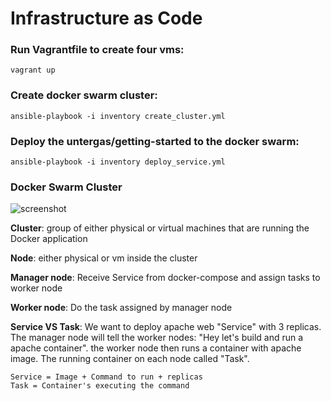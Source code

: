 # Infrastructure as Code
### Run Vagrantfile to create four vms:  
```vagrant up```    
### Create docker swarm cluster:  
```ansible-playbook -i inventory create_cluster.yml```  
### Deploy the untergas/getting-started to the docker swarm:  
```ansible-playbook -i inventory deploy_service.yml```  

### Docker Swarm Cluster  

![screenshot](docker_swarm.png)  

**Cluster**: group of either physical or virtual machines that are running the Docker application  

**Node**: either physical or vm inside the cluster  

**Manager node**: Receive Service from docker-compose and assign tasks to worker node  

**Worker node**: Do the task assigned by manager node  

**Service VS Task**: We want to deploy apache web "Service" with 3 replicas. The manager node will tell the worker nodes: "Hey let's build and run a apache container". the worker node then runs a container with apache image. The running container on each node called "Task".  
```
Service = Image + Command to run + replicas  
Task = Container's executing the command
```
 
